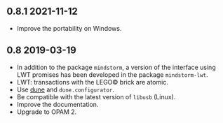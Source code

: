 0.8.1 2021-11-12
----------------

- Improve the portability on Windows.

0.8 2019-03-19
--------------

- In addition to the package `mindstorm`, a version of the interface
  using LWT promises has been developed in the package `mindstorm-lwt`.
- LWT: transactions with the LEGO© brick are atomic.
- Use [dune][] and `dune.configurator`.
- Be compatible with the latest version of `libusb` (Linux).
- Improve the documentation.
- Upgrade to OPAM 2.

[dune]: https://github.com/ocaml/dune
